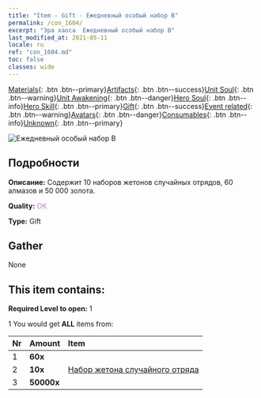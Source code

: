 ```yaml
---
title: "Item - Gift - Ежедневный особый набор B"
permalink: /con_1604/
excerpt: "Эра хаоса  Ежедневный особый набор B"
last_modified_at: 2021-05-11
locale: ru
ref: "con_1604.md"
toc: false
classes: wide
---
```

 [Materials](/ItemsRU/){: .btn .btn--primary}[Artifacts](/ItemsRU/Artifacts/){: .btn .btn--success}[Unit Soul](/ItemsRU/UnitSoul/){: .btn .btn--warning}[Unit Awakening](/ItemsRU/UnitAwakening/){: .btn .btn--danger}[Hero Soul](/ItemsRU/HeroSoul/){: .btn .btn--info}[Hero Skill](/ItemsRU/HeroSkill/){: .btn .btn--primary}[Gift](/ItemsRU/Gift/){: .btn .btn--success}[Event related](/ItemsRU/Events/){: .btn .btn--warning}[Avatars](/ItemsRU/Avatars/){: .btn .btn--danger}[Consumables](/ItemsRU/Consumables/){: .btn .btn--info}[Unknown](/ItemsRU/Unknown/){: .btn .btn--primary}

 ![Ежедневный особый набор B](/images/t/i_907220.png)

## Подробности
 **Описание:** Содержит 10 наборов жетонов случайных отрядов, 60 алмазов и 50 000 золота.

 **Quality:** <span style="color: #DA70D6">OK</span>

 **Type:** Gift

## Gather

  None

## This item contains:

 **Required Level to open:** 1

 1 You would get **ALL** items  from:

  | Nr | Amount |     Item    |
  |:---|:-------|:------------|
  | 1 |  **60x** | <i class="fas fa-gem"/> |  | 
  | 2 |  **10x** | [Набор жетона случайного отряда](/ItemsRU/con_1606/) |  | 
  | 3 |  **50000x** | <i class="fas fa-coins"/> |  | 
